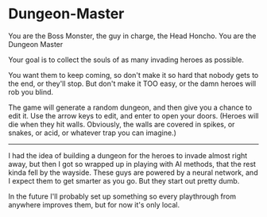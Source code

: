 # Dungeon-Master

You are the Boss Monster, the guy in charge, the Head Honcho. You are the Dungeon Master

Your goal is to collect the souls of as many invading heroes as possible.

You want them to keep coming, so don't make it so hard that nobody gets to the end, or they'll stop.
But don't make it TOO easy, or the damn heroes will rob you blind.

The game will generate a random dungeon, and then give you a chance to edit it.  Use the arrow keys to edit, and enter to open your doors. (Heroes will die when they hit walls. Obviously, the walls are covered in spikes, or snakes, or acid, or whatever trap you can imagine.)

--------------

I had the idea of building a dungeon for the heroes to invade almost right away, but then I got so wrapped up in playing with AI methods, that the rest kinda fell by the wayside. These guys are powered by a neural network, and I expect them to get smarter as you go. But they start out pretty dumb. 

In the future I'll probably set up something so every playthrough from anywhere improves them, but for now it's only local.
